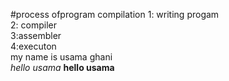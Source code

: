 #process ofprogram compilation 
1: writing progam\
2: compiler\
3:assembler\
4:executon\
my name is usama ghani\
*hello usama*
**hello usama**

